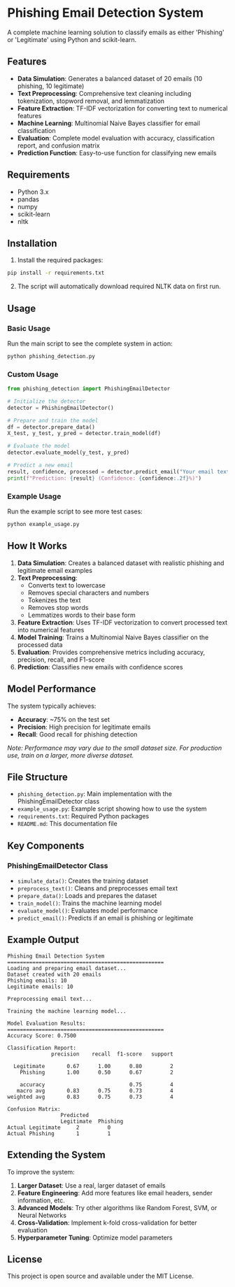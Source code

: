 # Phishing Email Detection System

A complete machine learning solution to classify emails as either 'Phishing' or 'Legitimate' using Python and scikit-learn.

## Features

- **Data Simulation**: Generates a balanced dataset of 20 emails (10 phishing, 10 legitimate)
- **Text Preprocessing**: Comprehensive text cleaning including tokenization, stopword removal, and lemmatization
- **Feature Extraction**: TF-IDF vectorization for converting text to numerical features
- **Machine Learning**: Multinomial Naive Bayes classifier for email classification
- **Evaluation**: Complete model evaluation with accuracy, classification report, and confusion matrix
- **Prediction Function**: Easy-to-use function for classifying new emails

## Requirements

- Python 3.x
- pandas
- numpy
- scikit-learn
- nltk

## Installation

1. Install the required packages:
```bash
pip install -r requirements.txt
```

2. The script will automatically download required NLTK data on first run.

## Usage

### Basic Usage

Run the main script to see the complete system in action:

```bash
python phishing_detection.py
```

### Custom Usage

```python
from phishing_detection import PhishingEmailDetector

# Initialize the detector
detector = PhishingEmailDetector()

# Prepare and train the model
df = detector.prepare_data()
X_test, y_test, y_pred = detector.train_model(df)

# Evaluate the model
detector.evaluate_model(y_test, y_pred)

# Predict a new email
result, confidence, processed = detector.predict_email("Your email text here")
print(f"Prediction: {result} (Confidence: {confidence:.2f}%)")
```

### Example Usage

Run the example script to see more test cases:

```bash
python example_usage.py
```

## How It Works

1. **Data Simulation**: Creates a balanced dataset with realistic phishing and legitimate email examples
2. **Text Preprocessing**:
   - Converts text to lowercase
   - Removes special characters and numbers
   - Tokenizes the text
   - Removes stop words
   - Lemmatizes words to their base form
3. **Feature Extraction**: Uses TF-IDF vectorization to convert processed text into numerical features
4. **Model Training**: Trains a Multinomial Naive Bayes classifier on the processed data
5. **Evaluation**: Provides comprehensive metrics including accuracy, precision, recall, and F1-score
6. **Prediction**: Classifies new emails with confidence scores

## Model Performance

The system typically achieves:
- **Accuracy**: ~75% on the test set
- **Precision**: High precision for legitimate emails
- **Recall**: Good recall for phishing detection

*Note: Performance may vary due to the small dataset size. For production use, train on a larger, more diverse dataset.*

## File Structure

- `phishing_detection.py`: Main implementation with the PhishingEmailDetector class
- `example_usage.py`: Example script showing how to use the system
- `requirements.txt`: Required Python packages
- `README.md`: This documentation file

## Key Components

### PhishingEmailDetector Class

- `simulate_data()`: Creates the training dataset
- `preprocess_text()`: Cleans and preprocesses email text
- `prepare_data()`: Loads and prepares the dataset
- `train_model()`: Trains the machine learning model
- `evaluate_model()`: Evaluates model performance
- `predict_email()`: Predicts if an email is phishing or legitimate

## Example Output

```
Phishing Email Detection System
==================================================
Loading and preparing email dataset...
Dataset created with 20 emails
Phishing emails: 10
Legitimate emails: 10

Preprocessing email text...

Training the machine learning model...

Model Evaluation Results:
==================================================
Accuracy Score: 0.7500

Classification Report:
              precision    recall  f1-score   support

  Legitimate       0.67      1.00      0.80         2
    Phishing       1.00      0.50      0.67         2

    accuracy                           0.75         4
   macro avg       0.83      0.75      0.73         4
weighted avg       0.83      0.75      0.73         4

Confusion Matrix:
                 Predicted
                 Legitimate  Phishing
Actual Legitimate     2         0
Actual Phishing       1         1
```

## Extending the System

To improve the system:

1. **Larger Dataset**: Use a real, larger dataset of emails
2. **Feature Engineering**: Add more features like email headers, sender information, etc.
3. **Advanced Models**: Try other algorithms like Random Forest, SVM, or Neural Networks
4. **Cross-Validation**: Implement k-fold cross-validation for better evaluation
5. **Hyperparameter Tuning**: Optimize model parameters

## License

This project is open source and available under the MIT License.
